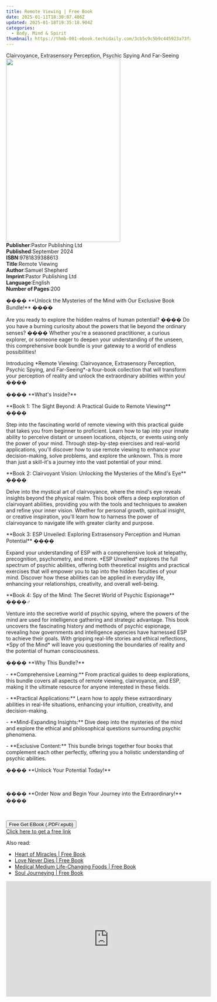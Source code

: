 ```yaml
---
title: Remote Viewing | Free Book
date: 2025-01-11T18:30:07.486Z
updated: 2025-01-18T19:35:18.904Z
categories:
  - Body, Mind & Spirit
thumbnail: https://thmb-001-ebook.techidaily.com/3cb5c9c5b9c445923a73fa01e894ff4bb33809d26e2cbb3f8d391ac2f6bada68.jpg
---
```

<main id="book-container">
  <div class="flex flex-col">
    <div class="book-brief flex-1 py-6 px-4 sm:p-6 md:py-10 md:px-8">
      <!-- brief-->
      <div class="book-brief-main">
        Clairvoyance, Extrasensory Perception, Psychic Spying And Far-Seeing
      </div>
    </div>
    <div
      class="book-meta-info flex-1 grid gap-4 col-start-1 col-end-3 row-start-1 sm:mb-6 sm:grid-cols-4 lg:gap-6 lg:col-start-2 lg:row-end-6 lg:row-span-6 lg:mb-0"
    >
      <div
        class="book-meta-info-left place-content-center mt-4 p-4 text-sm leading-6 col-start-2 col-span-2 dark:text-slate-400"
      >
        <img
          class="w-full h-500 object-cover rounded-lg sm:h-255 sm:col-span-2 lg:col-span-full"
          src="https://img-001-ebook.techidaily.com/b781ed25519c4c04659f4e48d7ea3b134ea90c6584f5a2e52c5fd2c4f3d655dc.jpg"
          alt=""
          width="312"
          height="500"
        />
      </div>
      <div
        class="book-meta-info-right mt-2 col-start-1 row-start-2 col-span-3 self-center"
      >
        <!-- meta data  -->
        <div class="flex flex-col px-4 md:px-8">
          <div class="flex-1">
            <strong>Publisher</strong>:<span class="px-2"
              >Pastor Publishing Ltd</span
            >
          </div>
          <div class="flex-1">
            <strong>Published</strong>:<span class="px-2">September 2024</span>
          </div>
          <div class="flex-1">
            <strong>ISBN</strong>:<span class="px-2">9781839388613</span>
          </div>
          <div class="flex-1">
            <strong>Title</strong>:<span class="px-2">Remote Viewing</span>
          </div>
          <div class="flex-1">
            <strong>Author</strong>:<span class="px-2">Samuel Shepherd</span>
          </div>
          <div class="flex-1">
            <strong>Imprint</strong>:<span class="px-2"
              >Pastor Publishing Ltd</span
            >
          </div>
          <div class="flex-1">
            <strong>Language</strong>:<span class="px-2">English</span>
          </div>
          <div class="flex-1">
            <strong>Number of Pages</strong>:<span class="px-2">200</span>
          </div>
        </div>
      </div>
    </div>
    <div class="book-description flex-1 py-6 px-4 sm:p-6 md:py-10 md:px-8">
      <div class="book-description-main">
        <div accordion-content="" id="description">
          <p>
            ���� **Unlock the Mysteries of the Mind with Our Exclusive Book
            Bundle!** ����
          </p>
          <p>
            Are you ready to explore the hidden realms of human potential? ����
            Do you have a burning curiosity about the powers that lie beyond the
            ordinary senses? ���� Whether you're a seasoned practitioner, a
            curious explorer, or someone eager to deepen your understanding of
            the unseen, this comprehensive book bundle is your gateway to a
            world of endless possibilities!
          </p>
          <p>
            Introducing *Remote Viewing: Clairvoyance, Extrasensory Perception,
            Psychic Spying, and Far-Seeing*-a four-book collection that will
            transform your perception of reality and unlock the extraordinary
            abilities within you! ����
          </p>
          <p>���� **What's Inside?**</p>
          <p>
            **Book 1: The Sight Beyond: A Practical Guide to Remote Viewing**
            ����️
          </p>
          <p>
            Step into the fascinating world of remote viewing with this
            practical guide that takes you from beginner to proficient. Learn
            how to tap into your innate ability to perceive distant or unseen
            locations, objects, or events using only the power of your mind.
            Through step-by-step exercises and real-world applications, you'll
            discover how to use remote viewing to enhance your decision-making,
            solve problems, and explore the unknown. This is more than just a
            skill-it's a journey into the vast potential of your mind.
          </p>
          <p>
            **Book 2: Clairvoyant Vision: Unlocking the Mysteries of the Mind's
            Eye** ����
          </p>
          <p>
            Delve into the mystical art of clairvoyance, where the mind's eye
            reveals insights beyond the physical realm. This book offers a deep
            exploration of clairvoyant abilities, providing you with the tools
            and techniques to awaken and refine your inner vision. Whether for
            personal growth, spiritual insight, or creative inspiration, you'll
            learn how to harness the power of clairvoyance to navigate life with
            greater clarity and purpose.
          </p>
          <p>
            **Book 3: ESP Unveiled: Exploring Extrasensory Perception and Human
            Potential** ����
          </p>
          <p>
            Expand your understanding of ESP with a comprehensive look at
            telepathy, precognition, psychometry, and more. *ESP Unveiled*
            explores the full spectrum of psychic abilities, offering both
            theoretical insights and practical exercises that will empower you
            to tap into the hidden faculties of your mind. Discover how these
            abilities can be applied in everyday life, enhancing your
            relationships, creativity, and overall well-being.
          </p>
          <p>
            **Book 4: Spy of the Mind: The Secret World of Psychic Espionage**
            ����️♂️
          </p>
          <p>
            Venture into the secretive world of psychic spying, where the powers
            of the mind are used for intelligence gathering and strategic
            advantage. This book uncovers the fascinating history and methods of
            psychic espionage, revealing how governments and intelligence
            agencies have harnessed ESP to achieve their goals. With gripping
            real-life stories and ethical reflections, *Spy of the Mind* will
            leave you questioning the boundaries of reality and the potential of
            human consciousness.
          </p>
          <p>���� **Why This Bundle?**</p>
          <p>
            - **Comprehensive Learning:** From practical guides to deep
            explorations, this bundle covers all aspects of remote viewing,
            clairvoyance, and ESP, making it the ultimate resource for anyone
            interested in these fields.
          </p>
          <p>
            - **Practical Applications:** Learn how to apply these extraordinary
            abilities in real-life situations, enhancing your intuition,
            creativity, and decision-making.
          </p>
          <p>
            - **Mind-Expanding Insights:** Dive deep into the mysteries of the
            mind and explore the ethical and philosophical questions surrounding
            psychic phenomena.
          </p>
          <p>
            - **Exclusive Content:** This bundle brings together four books that
            complement each other perfectly, offering you a holistic
            understanding of psychic abilities.
          </p>
          <p>���� **Unlock Your Potential Today!**</p>
          <p><br /></p>
          <p>
            ���� **Order Now and Begin Your Journey into the Extraordinary!**
            ����
          </p>
          <p><br /></p>
        </div>
        <div class="accordion-fader"></div>
      </div>
    </div>
    <div class="book-excerpts flex-1 py-6 px-4 sm:p-6 md:py-10 md:px-8"></div>
    <div
      class="book-about-author flex-1 py-6 px-4 sm:p-6 md:py-10 md:px-8"
    ></div>
    <div class="book-free-get flex-1 py-6 px-4 sm:p-6 md:py-10 md:px-8">
      <button
        id="btn-free-get"
        class="bg-blue-500 hover:bg-blue-700 text-white font-bold py-2 px-4 rounded"
      >
        Free Get EBook (.PDF/.epub)
      </button>
      <div id="countdown-display" class="px-2 text-lg mt-2"></div>
      <a
        id="free-link"
        class="hidden bg-blue-500 hover:bg-blue-700 text-white font-bold py-2 px-4 rounded"
        href="https://www.ebooks.com/en-us/book/211468035/remote-viewing/samuel-shepherd/"
        target="_blank"
        >Click here to get a free link</a
      >
    </div>
    <script>
      let countdownTime = 0;
      let countdownInterval = null;
      document
        .getElementById('btn-free-get')
        .addEventListener('click', startCountdown);
      function startCountdown() {
        countdownTime = new Date().getTime() + 60000 * 3;
        countdownInterval = setInterval(updateCountdown, 1000);
        document.getElementById('btn-free-get').disabled = true;
        document
          .getElementById('btn-free-get')
          .classList.add('bg-gray-500', 'cursor-not-allowed');
      }
      function updateCountdown() {
        let currentTime = new Date().getTime();
        let timeLeft = countdownTime - currentTime;
        let secondsLeft = Math.floor(timeLeft / 1000);
        document.getElementById('countdown-display').innerHTML =
          `Remaining time: ${secondsLeft} seconds.`;
        if (secondsLeft <= 0) {
          clearInterval(countdownInterval);
          document.getElementById('btn-free-get').classList.add('hidden');
          document.getElementById('free-link').classList.remove('hidden');
          document.getElementById('countdown-display').innerHTML = '';
        }
      }
    </script>
  </div>
</main>

<ins class="adsbygoogle"
      style="display:block"
      data-ad-client="ca-pub-7571918770474297"
      data-ad-slot="8358498916"
      data-ad-format="auto"
      data-full-width-responsive="true"></ins>
    

<span class="atpl-alsoreadstyle">Also read:</span>
<div><ul>
<li><a href="https://novels-ebooks.techidaily.com/96317446-9781401946821-heart-of-miracles/"><u>Heart of Miracles | Free Book</u></a></li>
<li><a href="https://novels-ebooks.techidaily.com/96317457-9781401946814-love-never-dies/"><u>Love Never Dies | Free Book</u></a></li>
<li><a href="https://novels-ebooks.techidaily.com/96317455-9781401948344-medical-medium-life-changing-foods/"><u>Medical Medium Life-Changing Foods | Free Book</u></a></li>
<li><a href="https://novels-ebooks.techidaily.com/96317449-9781401954000-soul-journeying/"><u>Soul Journeying | Free Book</u></a></li>
</ul></div>

<!-- affiliate ads begin -->
<iframe width="560" height="315" src="https://www.youtube.com/embed/fm0XhU5H8R4?si=cFPk6XK3X3CQSI7Y" title="YouTube video player" frameborder="0" allow="accelerometer; autoplay; clipboard-write; encrypted-media; gyroscope; picture-in-picture; web-share" referrerpolicy="strict-origin-when-cross-origin" allowfullscreen></iframe>
<!-- affiliate ads end -->


